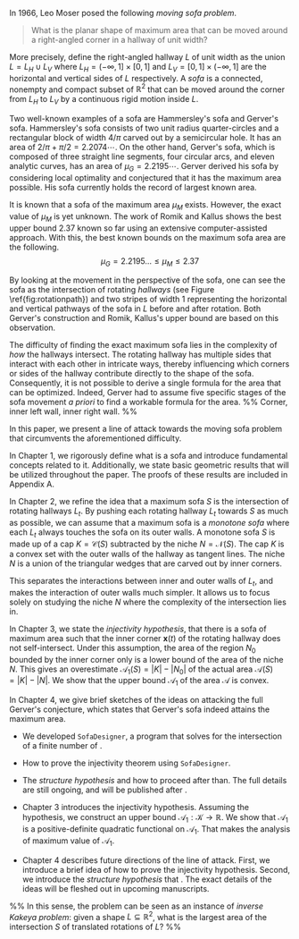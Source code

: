 In 1966, Leo Moser posed the following _moving sofa problem_.

> What is the planar shape of maximum area that can be moved around a right-angled corner in a hallway of unit width?

More precisely, define the right-angled hallway $L$ of unit width as the union $L = L_H \cup L_V$ where $L_H = (-\infty, 1] \times [0, 1]$ and $L_V = [0, 1] \times (-\infty, 1]$ are the horizontal and vertical sides of $L$ respectively. A _sofa_ is a connected, nonempty and compact subset of $\mathbb{R}^2$ that can be moved around the corner from $L_H$ to $L_V$ by a continuous rigid motion inside $L$. 

Two well-known examples of a sofa are Hammersley's sofa and Gerver's sofa. Hammersley's sofa consists of two unit radius quarter-circles and a rectangular block of width $4/\pi$ carved out by a semicircular hole. It has an area of $2/\pi+\pi/2 = 2.2074\cdots$. On the other hand, Gerver's sofa, which is composed of three straight line segments, four circular arcs, and eleven analytic curves, has an area of $\mu_G = 2.2195\cdots$. Gerver derived his sofa by considering local optimality and conjectured that it has the maximum area possible. His sofa currently holds the record of largest known area.

It is known that a sofa of the maximum area $\mu_M$ exists. However, the exact value of $\mu_M$ is yet unknown. The work of Romik and Kallus shows the best upper bound $2.37$ known so far using an extensive computer-assisted approach. With this, the best known bounds on the maximum sofa area are the following.
$$\mu_G = 2.2195 \dots \leq \mu_M \leq 2.37$$

By looking at the movement in the perspective of the sofa, one can see the sofa as the intersection of rotating _hallways_ (see Figure \ref{fig:rotationpath}) and two stripes of width 1 representing the horizontal and vertical pathways of the sofa in $L$ before and after rotation. Both Gerver's construction and Romik, Kallus's upper bound are based on this observation. 

The difficulty of finding the exact maximum sofa lies in the complexity of _how_ the hallways intersect. The rotating hallway has multiple sides that interact with each other in intricate ways, thereby influencing which corners or sides of the hallway contribute directly to the shape of the sofa. Consequently, it is not possible to derive a single formula for the area that can be optimized. Indeed, Gerver had to assume five specific stages of the sofa movement _a priori_ to find a workable formula for the area.
%% Corner, inner left wall, inner right wall. %%

In this paper, we present a line of attack towards the moving sofa problem that  circumvents the aforementioned difficulty.

In Chapter 1, we rigorously define what is a sofa and introduce fundamental concepts related to it. Additionally, we state basic geometric results that will be utilized throughout the paper. The proofs of these results are included in Appendix A.

In Chapter 2, we refine the idea that a maximum sofa $S$ is the intersection of rotating hallways $L_t$. By pushing each rotating hallway $L_t$ towards $S$ as much as possible, we can assume that a maximum sofa is a _monotone sofa_ where each $L_t$ always touches the sofa on its outer walls. A monotone sofa $S$ is made up of a cap $K = \mathcal{C}(S)$ subtracted by the niche $N = \mathcal{N}(S)$. The cap $K$ is a convex set with the outer walls of the hallway as tangent lines. The niche $N$ is a union of the triangular wedges that are carved out by inner corners. 

This separates the interactions between inner and outer walls of $L_t$, and makes the interaction of outer walls much simpler. It allows us to focus solely on studying the niche $N$ where the complexity of the intersection lies in.

In Chapter 3, we state the _injectivity hypothesis_, that there is a sofa of maximum area such that the inner corner $\mathbf{x}(t)$ of the rotating hallway does not self-intersect. Under this assumption, the area of the region $N_0$ bounded by the inner corner only is a lower bound of the area of the niche $N$. This gives an overestimate $\mathcal{A}_1(S) = |K| - |N_0|$ of the actual area $\mathcal{A}(S) = |K| - |N|$. We show that the upper bound $\mathcal{A}_1$ of the area $\mathcal{A}$ is convex. 

In Chapter 4, we give brief sketches of the ideas on attacking the full Gerver's conjecture, which states that Gerver's sofa indeed attains the maximum area.
- We developed `SofaDesigner`, a program that solves for the intersection of a finite number of .
- How to prove the injectivity theorem using `SofaDesigner`.
- The _structure hypothesis_ and how to proceed after than.
The full details are still ongoing, and will be published after .

- Chapter 3 introduces the injectivity hypothesis. Assuming the hypothesis, we construct an upper bound $\mathcal{A}_1 : \mathcal{K} \to \mathbb{R}$. We show that $\mathcal{A}_1$ is a positive-definite quadratic functional on $\mathcal{A}_1$. That makes the analysis of maximum value of $\mathcal{A}_1$. 
- Chapter 4 describes future directions of the line of attack. First, we introduce a brief idea of how to prove the injectivity hypothesis. Second, we introduce the _structure hypothesis_ that . The exact details of the ideas will be fleshed out in upcoming manuscripts.

%%
In this sense, the problem can be seen as an instance of _inverse Kakeya problem_: given a shape $L \subseteq \mathbb{R}^2$, what is the largest area of the intersection $S$ of translated rotations of $L$? 
%%